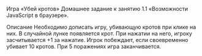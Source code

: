 Игра «Убей кротов»
Домашнее задание к занятию 1.1 «Возможности JavaScript в браузере».

Описание
Необходимо дописать игру, убивающую кротов при клике на них. В случайной лунке появляется крот. При нажатии на него, игроку засчитывается +1 за нажатие. Игрок побеждает, если своевременно убивает 10 кротов. При 5 поражениях игра заканчивается.